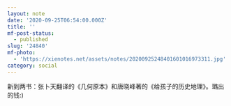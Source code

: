```yaml
---
layout: note
date: '2020-09-25T06:54:00.000Z'
title: ''
mf-post-status:
  - published
slug: '24840'
mf-photo:
  - 'https://xienotes.net/assets/notes/20200925248401601016973311.jpg'
category: social
---
```

新到两书：张卜天翻译的《几何原本》和唐晓峰著的《给孩子的历史地理》。璐出的钱:)
